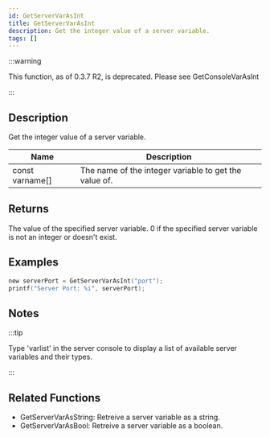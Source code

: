 ```yaml
---
id: GetServerVarAsInt
title: GetServerVarAsInt
description: Get the integer value of a server variable.
tags: []
---
```


<TagLinks />

:::warning

This function, as of 0.3.7 R2,  is deprecated.  Please see GetConsoleVarAsInt

:::

## Description

Get the integer value of a server variable.


| Name | Description |
|------|-------------|
|const varname[] | The name of the integer variable to get the value of.|


## Returns

The value of the specified server variable. 0 if the specified server variable is not an integer or doesn't exist.


## Examples


```c
new serverPort = GetServerVarAsInt("port");
printf("Server Port: %i", serverPort);
```


## Notes

:::tip

Type 'varlist' in the server console to display a list of available server variables and their types.

:::


## Related Functions


-  GetServerVarAsString: Retreive a server variable as a string.
-  GetServerVarAsBool: Retreive a server variable as a boolean.